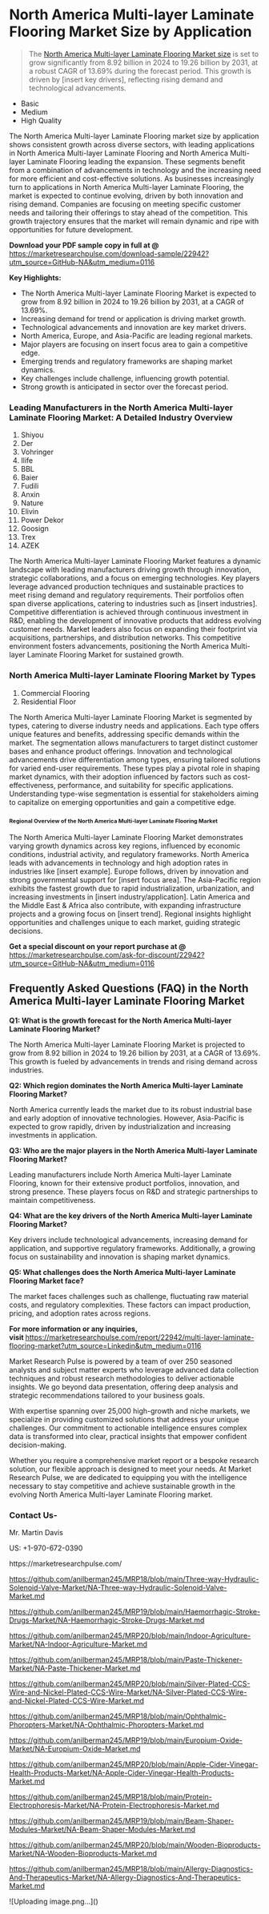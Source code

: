 <h1>North America Multi-layer Laminate Flooring Market&nbsp;Size by Application</h1><blockquote><p>The <a href="https://marketresearchpulse.com/download-sample/22942?utm_source=GitHub-NA&amp;utm_medium=0116">North America Multi-layer Laminate Flooring Market size</a> is set to grow significantly from 8.92 billion in 2024 to 19.26 billion by 2031, at a robust CAGR of 13.69% during the forecast period. This growth is driven by [insert key drivers], reflecting rising demand and technological advancements.</p></blockquote><ul><li>Basic<li> Medium<li> High Quality</li></ul><p>The North America Multi-layer Laminate Flooring market size by application shows consistent growth across diverse sectors, with leading applications in North America Multi-layer Laminate Flooring and North America Multi-layer Laminate Flooring leading the expansion. These segments benefit from a combination of advancements in technology and the increasing need for more efficient and cost-effective solutions. As businesses increasingly turn to applications in North America Multi-layer Laminate Flooring, the market is expected to continue evolving, driven by both innovation and rising demand. Companies are focusing on meeting specific customer needs and tailoring their offerings to stay ahead of the competition. This growth trajectory ensures that the market will remain dynamic and ripe with opportunities for future development.</p><p><strong>Download your PDF sample copy in full at @ </strong><a href="https://marketresearchpulse.com/download-sample/22942?utm_source=GitHub-NA&amp;utm_medium=0116">https://marketresearchpulse.com/download-sample/22942?utm_source=GitHub-NA&amp;utm_medium=0116</a></p><p><strong>Key Highlights: </strong></p><ul><li>The North America Multi-layer Laminate Flooring Market is expected to grow from 8.92 billion in 2024 to 19.26 billion by 2031, at a CAGR of 13.69%.</li><li>Increasing demand for trend or application is driving market growth.</li><li>Technological advancements and innovation are key market drivers.</li><li>North America, Europe, and Asia-Pacific are leading regional markets.</li><li>Major players are focusing on insert focus area to gain a competitive edge.</li><li>Emerging trends and regulatory frameworks are shaping market dynamics.</li><li>Key challenges include challenge, influencing growth potential.</li><li>Strong growth is anticipated in sector over the forecast period.</li></ul><h3>Leading Manufacturers in the North America Multi-layer Laminate Flooring Market: A Detailed Industry Overview</h3><ol><li>Shiyou</li><li>Der</li><li>Vohringer</li><li>Ilife</li><li>BBL</li><li>Baier</li><li>Fudili</li><li>Anxin</li><li>Nature</li><li>Elivin</li><li>Power Dekor</li><li>Goosign</li><li>Trex</li><li>AZEK</li></ol><div class="flex max-w-full flex-col flex-grow"><div class="min-h-8 text-message flex w-full flex-col items-end gap-2 whitespace-normal break-words [.text-message+&amp;]:mt-5" dir="auto" data-message-author-role="assistant" data-message-id="fd8432e4-4910-450d-b182-61b7bfb0a01f" data-message-model-slug="gpt-4o"><div class="flex w-full flex-col gap-1 empty:hidden first:pt-[3px]"><div class="markdown prose w-full break-words dark:prose-invert light"><p>The North America Multi-layer Laminate Flooring Market features a dynamic landscape with leading manufacturers driving growth through innovation, strategic collaborations, and a focus on emerging technologies. Key players leverage advanced production techniques and sustainable practices to meet rising demand and regulatory requirements. Their portfolios often span diverse applications, catering to industries such as [insert industries]. Competitive differentiation is achieved through continuous investment in R&amp;D, enabling the development of innovative products that address evolving customer needs. Market leaders also focus on expanding their footprint via acquisitions, partnerships, and distribution networks. This competitive environment fosters advancements, positioning the North America Multi-layer Laminate Flooring Market for sustained growth.</p></div></div></div></div><h3>North America Multi-layer Laminate Flooring Market by Types</h3><ol><li>Commercial Flooring<li> Residential Floor</li></ol><div class="flex max-w-full flex-col flex-grow"><div class="min-h-8 text-message flex w-full flex-col items-end gap-2 whitespace-normal break-words [.text-message+&amp;]:mt-5" dir="auto" data-message-author-role="assistant" data-message-id="084470be-0bb7-4664-bddf-5156b4f41249" data-message-model-slug="gpt-4o-mini"><div class="flex w-full flex-col gap-1 empty:hidden first:pt-[3px]"><div class="markdown prose w-full break-words dark:prose-invert light"><p>The North America Multi-layer Laminate Flooring Market is segmented by types, catering to diverse industry needs and applications. Each type offers unique features and benefits, addressing specific demands within the market. The segmentation allows manufacturers to target distinct customer bases and enhance product offerings. Innovation and technological advancements drive differentiation among types, ensuring tailored solutions for varied end-user requirements. These types play a pivotal role in shaping market dynamics, with their adoption influenced by factors such as cost-effectiveness, performance, and suitability for specific applications. Understanding type-wise segmentation is essential for stakeholders aiming to capitalize on emerging opportunities and gain a competitive edge.</p></div></div></div></div><h3><span style="font-size: 11px;">Regional Overview of the North America Multi-layer Laminate Flooring Market</span></h3><div class="flex max-w-full flex-col flex-grow"><div class="min-h-8 text-message flex w-full flex-col items-end gap-2 whitespace-normal break-words [.text-message+&amp;]:mt-5" dir="auto" data-message-author-role="assistant" data-message-id="e9038762-ce64-4e30-91c9-9bd413514231" data-message-model-slug="gpt-4o-mini"><div class="flex w-full flex-col gap-1 empty:hidden first:pt-[3px]"><div class="markdown prose w-full break-words dark:prose-invert light"><p>The North America Multi-layer Laminate Flooring Market demonstrates varying growth dynamics across key regions, influenced by economic conditions, industrial activity, and regulatory frameworks. North America leads with advancements in technology and high adoption rates in industries like [insert example]. Europe follows, driven by innovation and strong governmental support for [insert focus area]. The Asia-Pacific region exhibits the fastest growth due to rapid industrialization, urbanization, and increasing investments in [insert industry/application]. Latin America and the Middle East &amp; Africa also contribute, with expanding infrastructure projects and a growing focus on [insert trend]. Regional insights highlight opportunities and challenges unique to each market, guiding strategic decisions.</p></div></div></div></div><p><strong>Get a special discount on your report purchase at @ </strong><a href="https://marketresearchpulse.com/ask-for-discount/22942?utm_source=GitHub-NA&amp;utm_medium=0116">https://marketresearchpulse.com/ask-for-discount/22942?utm_source=GitHub-NA&amp;utm_medium=0116</a></p><h2>Frequently Asked Questions (FAQ) in the North America Multi-layer Laminate Flooring Market</h2><p><strong>Q1: What is the growth forecast for the North America Multi-layer Laminate Flooring Market?</strong></p><p>The North America Multi-layer Laminate Flooring Market is projected to grow from 8.92 billion in 2024 to 19.26 billion by 2031, at a CAGR of 13.69%. This growth is fueled by advancements in trends and rising demand across industries.</p><p><strong>Q2: Which region dominates the North America Multi-layer Laminate Flooring Market?</strong></p><p>North America currently leads the market due to its robust industrial base and early adoption of innovative technologies. However, Asia-Pacific is expected to grow rapidly, driven by industrialization and increasing investments in application.</p><p><strong>Q3: Who are the major players in the North America Multi-layer Laminate Flooring Market?</strong></p><p>Leading manufacturers include North America Multi-layer Laminate Flooring, known for their extensive product portfolios, innovation, and strong presence. These players focus on R&amp;D and strategic partnerships to maintain competitiveness.</p><p><strong>Q4: What are the key drivers of the North America Multi-layer Laminate Flooring Market?</strong></p><p>Key drivers include technological advancements, increasing demand for application, and supportive regulatory frameworks. Additionally, a growing focus on sustainability and innovation is shaping market dynamics.</p><p><strong>Q5: What challenges does the North America Multi-layer Laminate Flooring Market face?</strong></p><p>The market faces challenges such as challenge, fluctuating raw material costs, and regulatory complexities. These factors can impact production, pricing, and adoption rates across regions.</p><p><strong>For more information or any inquiries, visit&nbsp;</strong><a href="https://marketresearchpulse.com/report/22942/multi-layer-laminate-flooring-market?utm_source=Linkedin&utm_medium=0116">https://marketresearchpulse.com/report/22942/multi-layer-laminate-flooring-market?utm_source=Linkedin&utm_medium=0116</a></p><p>Market Research Pulse is powered by a team of over 250 seasoned analysts and subject matter experts who leverage advanced data collection techniques and robust research methodologies to deliver actionable insights. We go beyond data presentation, offering deep analysis and strategic recommendations tailored to your business goals.</p><p>With expertise spanning over 25,000 high-growth and niche markets, we specialize in providing customized solutions that address your unique challenges. Our commitment to actionable intelligence ensures complex data is transformed into clear, practical insights that empower confident decision-making.</p><p>Whether you require a comprehensive market report or a bespoke research solution, our flexible approach is designed to meet your needs. At Market Research Pulse, we are dedicated to equipping you with the intelligence necessary to stay competitive and achieve sustainable growth in the evolving North America Multi-layer Laminate Flooring market.</p><h3><strong>Contact Us-</strong></h3><p>Mr. Martin Davis</p><p>US: +1-970-672-0390</p><p>https://marketresearchpulse.com/</p><p><a href="https://github.com/anilberman245/MRP18/blob/main/Three-way-Hydraulic-Solenoid-Valve-Market/NA-Three-way-Hydraulic-Solenoid-Valve-Market.md">https://github.com/anilberman245/MRP18/blob/main/Three-way-Hydraulic-Solenoid-Valve-Market/NA-Three-way-Hydraulic-Solenoid-Valve-Market.md</a></p><p><a href="https://github.com/anilberman245/MRP19/blob/main/Haemorrhagic-Stroke-Drugs-Market/NA-Haemorrhagic-Stroke-Drugs-Market.md">https://github.com/anilberman245/MRP19/blob/main/Haemorrhagic-Stroke-Drugs-Market/NA-Haemorrhagic-Stroke-Drugs-Market.md</a></p><p><a href="https://github.com/anilberman245/MRP20/blob/main/Indoor-Agriculture-Market/NA-Indoor-Agriculture-Market.md">https://github.com/anilberman245/MRP20/blob/main/Indoor-Agriculture-Market/NA-Indoor-Agriculture-Market.md</a></p><p><a href="https://github.com/anilberman245/MRP18/blob/main/Paste-Thickener-Market/NA-Paste-Thickener-Market.md">https://github.com/anilberman245/MRP18/blob/main/Paste-Thickener-Market/NA-Paste-Thickener-Market.md</a></p><p><a href="https://github.com/anilberman245/MRP20/blob/main/Silver-Plated-CCS-Wire-and-Nickel-Plated-CCS-Wire-Market/NA-Silver-Plated-CCS-Wire-and-Nickel-Plated-CCS-Wire-Market.md">https://github.com/anilberman245/MRP20/blob/main/Silver-Plated-CCS-Wire-and-Nickel-Plated-CCS-Wire-Market/NA-Silver-Plated-CCS-Wire-and-Nickel-Plated-CCS-Wire-Market.md</a></p><p><a href="https://github.com/anilberman245/MRP18/blob/main/Ophthalmic-Phoropters-Market/NA-Ophthalmic-Phoropters-Market.md">https://github.com/anilberman245/MRP18/blob/main/Ophthalmic-Phoropters-Market/NA-Ophthalmic-Phoropters-Market.md</a></p><p><a href="https://github.com/anilberman245/MRP19/blob/main/Europium-Oxide-Market/NA-Europium-Oxide-Market.md">https://github.com/anilberman245/MRP19/blob/main/Europium-Oxide-Market/NA-Europium-Oxide-Market.md</a></p><p><a href="https://github.com/anilberman245/MRP20/blob/main/Apple-Cider-Vinegar-Health-Products-Market/NA-Apple-Cider-Vinegar-Health-Products-Market.md">https://github.com/anilberman245/MRP20/blob/main/Apple-Cider-Vinegar-Health-Products-Market/NA-Apple-Cider-Vinegar-Health-Products-Market.md</a></p><p><a href="https://github.com/anilberman245/MRP18/blob/main/Protein-Electrophoresis-Market/NA-Protein-Electrophoresis-Market.md">https://github.com/anilberman245/MRP18/blob/main/Protein-Electrophoresis-Market/NA-Protein-Electrophoresis-Market.md</a></p><p><a href="https://github.com/anilberman245/MRP19/blob/main/Beam-Shaper-Modules-Market/NA-Beam-Shaper-Modules-Market.md">https://github.com/anilberman245/MRP19/blob/main/Beam-Shaper-Modules-Market/NA-Beam-Shaper-Modules-Market.md</a></p><p><a href="https://github.com/anilberman245/MRP20/blob/main/Wooden-Bioproducts-Market/NA-Wooden-Bioproducts-Market.md">https://github.com/anilberman245/MRP20/blob/main/Wooden-Bioproducts-Market/NA-Wooden-Bioproducts-Market.md</a></p><p><a href="https://github.com/anilberman245/MRP18/blob/main/Allergy-Diagnostics-And-Therapeutics-Market/NA-Allergy-Diagnostics-And-Therapeutics-Market.md">https://github.com/anilberman245/MRP18/blob/main/Allergy-Diagnostics-And-Therapeutics-Market/NA-Allergy-Diagnostics-And-Therapeutics-Market.md</a></p>
![Uploading image.png…]()
